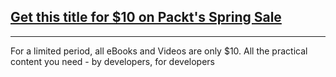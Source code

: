 ## [Get this title for $10 on Packt's Spring Sale](https://www.packt.com/B12151?utm_source=github&utm_medium=packt-github-repo&utm_campaign=spring_10_dollar_2022)
-----
For a limited period, all eBooks and Videos are only $10. All the practical content you need \- by developers, for developers

